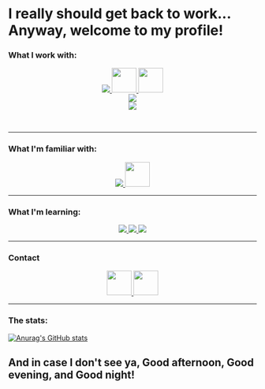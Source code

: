 <h1> I really should get back to work... Anyway, welcome to my profile! </h1>


### What I work with:

<p align="center">
  <a href="#">
    <img src="https://skillicons.dev/icons?i=py,c,cpp" />
    <img src='https://cdn.jsdelivr.net/gh/devicons/devicon/icons/numpy/numpy-original.svg' height=50 width=50>
    <img src='https://cdn.jsdelivr.net/gh/devicons/devicon/icons/pandas/pandas-original-wordmark.svg' height=50 width=50>
    <br>
    <img src="https://skillicons.dev/icons?i=mysql,html,css,matlab,vscode">
    <br>
    <img src="https://skillicons.dev/icons?i=linux,bash,git,arduino,raspberrypi" />
  </a>
</p></br>

---

### What I'm familiar with:

<p align="center">
  <a href="#">
    <img src="https://skillicons.dev/icons?i=r,java,js,autocad&perline=5" />
    <img src='https://cdn.jsdelivr.net/gh/devicons/devicon/icons/jupyter/jupyter-original-wordmark.svg' height=50 width=50>
  </a>
</p>

---

### What I'm learning:

<p align="center">
  <a href="#">
    <img src="https://skillicons.dev/icons?i=docker&perline=4" />
    <img src="https://skillicons.dev/icons?i=tensorflow&perline=4"/>
    <img src="https://skillicons.dev/icons?i=java,js&perline=5" />
  </a>
</p>

---

###  Contact

<p align="center">
  <a href="https://www.linkedin.com/in/adam-dąbkowski/](https://www.linkedin.com/in/adam-szajgin-458277221/">
    <img src='https://cdn.jsdelivr.net/gh/devicons/devicon/icons/linkedin/linkedin-original.svg' height=50 width=50>
  </a>
  <a href="mailto:adamszagim@gmail.com">
    <img src="https://cdn.iconscout.com/icon/free/png-256/gmail-2981844-2476484.png" height=50 width=50>
  </a>
</p>

---

### The stats:

[![Anurag's GitHub stats](https://github-readme-stats.vercel.app/api?username=AdamGetBackToWork&show_icons=true&theme=github_dark)](https://github.com/anuraghazra/github-readme-stats)


 ## And in case I don't see ya, Good afternoon, Good evening, and Good night! 
